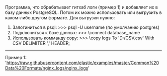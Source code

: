 Программа, что обрабатывает гитхаб логи (пример 1) и добавляет их в базу данных PostgreSQL. Потом их можно использовать или выгрузить в каком-либо другом формате. Для выгрузки нужно:
1) Залогиниться в psql: >>> psql -U username (по умолчанию postgres)
2) Подключиться к базе данных: >>> \connect database_name
3) Использовать комманду copy: >>> \copy logs To 'D:/CSV.csv' With CSV DELIMITER ',' HEADER;

-----
Пример 1: 'https://raw.githubusercontent.com/elastic/examples/master/Common%20Data%20Formats/nginx_logs/nginx_logs'

